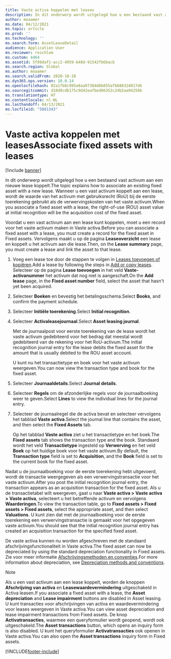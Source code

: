 ```yaml
---
title: Vaste activa koppelen met leases
description: In dit onderwerp wordt uitgelegd hoe u een bestaand vast activum aan een nieuwe lease koppelt.
author: moaamer
ms.date: 04/12/2021
ms.topic: article
ms.prod: ''
ms.technology: ''
ms.search.form: AssetLeaseDetail
audience: Application User
ms.reviewer: roschlom
ms.custom: 4464
ms.assetid: 5f89daf1-acc2-4959-b48d-91542fb6bacb
ms.search.region: Global
ms.author: moaamer
ms.search.validFrom: 2020-10-28
ms.dyn365.ops.version: 10.0.14
ms.openlocfilehash: 02a17b8c995e8aa97384d8b855afb688324017d6
ms.sourcegitcommit: d18d9cdb175c9d42eafbed66352c24b2aa94258b
ms.translationtype: HT
ms.contentlocale: nl-NL
ms.lasthandoff: 04/13/2021
ms.locfileid: "5881343"
---
```

# <a name="associate-fixed-assets-with-leases"></a><span data-ttu-id="8e547-103">Vaste activa koppelen met leases</span><span class="sxs-lookup"><span data-stu-id="8e547-103">Associate fixed assets with leases</span></span>

[!include [banner](../includes/banner.md)]

<span data-ttu-id="8e547-104">In dit onderwerp wordt uitgelegd hoe u een bestaand vast activum aan een nieuwe lease koppelt.</span><span class="sxs-lookup"><span data-stu-id="8e547-104">The topic explains how to associate an existing fixed asset with a new lease.</span></span> <span data-ttu-id="8e547-105">Wanneer u een vast activum koppelt aan een lease, wordt de waarde van het activum met gebruiksrecht (RoU) bij de eerste toerekening gebruikt als de verwervingskosten van het vaste activum.</span><span class="sxs-lookup"><span data-stu-id="8e547-105">When you associate a fixed asset with a lease, the right-of-use (ROU) asset value at initial recognition will be the acquisition cost of the fixed asset.</span></span>

<span data-ttu-id="8e547-106">Voordat u een vast activum aan een lease kunt koppelen, moet u een record voor het vaste activum maken in Vaste activa.</span><span class="sxs-lookup"><span data-stu-id="8e547-106">Before you can associate a fixed asset with a lease, you must create a record for the fixed asset in Fixed assets.</span></span> <span data-ttu-id="8e547-107">Vervolgens maakt u op de pagina **Leaseoverzicht** een lease en koppelt u het activum aan die lease.</span><span class="sxs-lookup"><span data-stu-id="8e547-107">Then, on the **Lease summary** page, you must create a lease and link the asset to that lease.</span></span>

1. <span data-ttu-id="8e547-108">Voeg een lease toe door de stappen te volgen in [Leases toevoegen of kopiëren](add-lease.md).</span><span class="sxs-lookup"><span data-stu-id="8e547-108">Add a lease by following the steps in [Add or copy leases](add-lease.md).</span></span> <span data-ttu-id="8e547-109">Selecteer op de pagina **Lease toevoegen** in het veld **Vaste-activanummer** het activum dat nog niet is aangeschaft.</span><span class="sxs-lookup"><span data-stu-id="8e547-109">On the **Add lease** page, in the **Fixed asset number** field, select the asset that hasn't yet been acquired.</span></span>
2. <span data-ttu-id="8e547-110">Selecteer **Boeken** en bevestig het betalingsschema.</span><span class="sxs-lookup"><span data-stu-id="8e547-110">Select **Books**, and confirm the payment schedule.</span></span>
3. <span data-ttu-id="8e547-111">Selecteer **Initiële toerekening**.</span><span class="sxs-lookup"><span data-stu-id="8e547-111">Select **Initial recognition**.</span></span>
4. <span data-ttu-id="8e547-112">Selecteer **Activaleasejournaal**.</span><span class="sxs-lookup"><span data-stu-id="8e547-112">Select **Asset leasing journal**.</span></span>

    <span data-ttu-id="8e547-113">Met de journaalpost voor eerste toerekening van de lease wordt het vaste activum gedebiteerd voor het bedrag dat meestal wordt gedebiteerd van de rekening voor het RoU-activum.</span><span class="sxs-lookup"><span data-stu-id="8e547-113">The initial recognition journal entry for the lease debits the fixed asset for the amount that is usually debited to the ROU asset account.</span></span>

    <span data-ttu-id="8e547-114">U kunt nu het transactietype en boek voor het vaste activum weergeven.</span><span class="sxs-lookup"><span data-stu-id="8e547-114">You can now view the transaction type and book for the fixed asset.</span></span>

5. <span data-ttu-id="8e547-115">Selecteer **Journaaldetails**.</span><span class="sxs-lookup"><span data-stu-id="8e547-115">Select **Journal details**.</span></span>
6. <span data-ttu-id="8e547-116">Selecteer **Regels** om de afzonderlijke regels voor de journaalboeking weer te geven.</span><span class="sxs-lookup"><span data-stu-id="8e547-116">Select **Lines** to view the individual lines for the journal entry.</span></span>
7. <span data-ttu-id="8e547-117">Selecteer de journaalregel die de activa bevat en selecteer vervolgens het tabblad **Vaste activa**.</span><span class="sxs-lookup"><span data-stu-id="8e547-117">Select the journal line that contains the asset, and then select the **Fixed Assets** tab.</span></span>

    <span data-ttu-id="8e547-118">Op het tabblad **Vaste activa** ziet u het transactietype en het boek.</span><span class="sxs-lookup"><span data-stu-id="8e547-118">The **Fixed assets** tab shows the transaction type and the book.</span></span> <span data-ttu-id="8e547-119">Standaard wordt het veld **Transactietype** ingesteld op **Verwerving** en het veld **Boek** op het huidige boek voor het vaste activum.</span><span class="sxs-lookup"><span data-stu-id="8e547-119">By default, the **Transaction type** field is set to **Acquisition**, and the **Book** field is set to the current book for the fixed asset.</span></span>

<span data-ttu-id="8e547-120">Nadat u de journaalboeking voor de eerste toerekening hebt uitgevoerd, wordt de transactie weergegeven als een verwervingstransactie voor het vaste activum.</span><span class="sxs-lookup"><span data-stu-id="8e547-120">After you post the initial recognition journal entry, the transaction appears as an acquisition transaction for the fixed asset.</span></span> <span data-ttu-id="8e547-121">Als u de transactietabel wilt weergeven, gaat u naar **Vaste activa \> Vaste activa \> Vaste activa**, selecteert u het betreffende activum en vervolgens **Waarderingen**.</span><span class="sxs-lookup"><span data-stu-id="8e547-121">To view the transaction table, go to **Fixed assets \> Fixed assets \> Fixed assets**, select the appropriate asset, and then select **Valuations**.</span></span> <span data-ttu-id="8e547-122">U kunt zien dat met de journaalboeking voor de eerste toerekening een verwervingstransactie is gemaakt voor het opgegeven vaste activum.</span><span class="sxs-lookup"><span data-stu-id="8e547-122">You should see that the initial recognition journal entry has created an acquisition transaction for the specified fixed asset.</span></span>

<span data-ttu-id="8e547-123">De vaste activa kunnen nu worden afgeschreven met de standaard afschrijvingsfunctionaliteit in Vaste activa.</span><span class="sxs-lookup"><span data-stu-id="8e547-123">The fixed asset can now be depreciated by using the standard depreciation functionality in Fixed assets.</span></span> <span data-ttu-id="8e547-124">Zie voor meer informatie [Afschrijvingsmethoden en conventies](../fixed-assets/depreciation-methods-conventions.md).</span><span class="sxs-lookup"><span data-stu-id="8e547-124">For more information about depreciation, see [Depreciation methods and conventions](../fixed-assets/depreciation-methods-conventions.md).</span></span>

> [!NOTE]
> <span data-ttu-id="8e547-125">Als u een vast activum aan een lease koppelt, worden de knoppen **Afschrijving van activa** en **Leasewaardevermindering** uitgeschakeld in Activa leasen.</span><span class="sxs-lookup"><span data-stu-id="8e547-125">If you associate a fixed asset with a lease, the **Asset depreciation** and **Lease impairment** buttons are disabled in Asset leasing.</span></span> <span data-ttu-id="8e547-126">U kunt transacties voor afschrijvingen van activa en waardevermindering voor leases weergeven in Vaste activa.</span><span class="sxs-lookup"><span data-stu-id="8e547-126">You can view asset depreciation and lease impairment transactions from Fixed assets.</span></span> <span data-ttu-id="8e547-127">De knop **Activatransacties**, waarmee een queryformulier wordt geopend, wordt ook uitgeschakeld.</span><span class="sxs-lookup"><span data-stu-id="8e547-127">The **Asset transactions** button, which opens an inquiry form is also disabled.</span></span> <span data-ttu-id="8e547-128">U kunt het queryformulier **Activatransacties** ook openen in Vaste activa.</span><span class="sxs-lookup"><span data-stu-id="8e547-128">You can also open the **Asset transactions** inquiry form in Fixed assets.</span></span>  


[!INCLUDE[footer-include](../../includes/footer-banner.md)]

